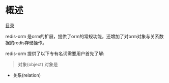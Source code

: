 概述
===

[目录](doc/index.md)

redis-orm 是orm的扩展，提供了orm的常规功能，还增加了对orm对象与关系数据的redis存储操作。

redis-orm 提供了以下专有名词需要用户首先了解:

> 对象(object)
> 对象是

- 关系(relation)
